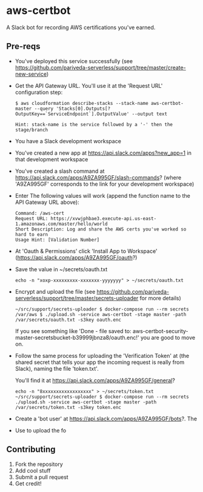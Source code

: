 # aws-certbot

A Slack bot for recording AWS certifications you've earned.

## Pre-reqs

- You've deployed this service successfully (see https://github.com/pariveda-serverless/support/tree/master/create-new-service)
- Get the API Gateway URL. You'll use it at the 'Request URL' configuration step:

    ``` 
    $ aws cloudformation describe-stacks --stack-name aws-certbot-master --query 'Stacks[0].Outputs[?OutputKey==`ServiceEndpoint`].OutputValue' --output text
    
    Hint: stack-name is the service followed by a '-' then the stage/branch
    ``` 
    
- You have a Slack development workspace
- You've created a new app at https://api.slack.com/apps?new_app=1 in that development workspace
- You've created a slash command at https://api.slack.com/apps/A9ZA995GF/slash-commands? (where 'A9ZA995GF' corresponds to the link for your development workspace)

- Enter The following values will work (append the function name to the API Gateway URL above):

    ``` 
    Command: /aws-cert
    Request URL: https://xvwjphbae3.execute-api.us-east-1.amazonaws.com/master/hello/world
    Short Description: Log and share the AWS certs you've worked so hard to earn
    Usage Hint: [Validation Number]
    ```
- At 'Oauth & Permissions' click 'Install App to Workspace' (https://api.slack.com/apps/A9ZA995GF/oauth?)
- Save the value in ~/secrets/oauth.txt
    
    ``` 
    echo -n "xoxp-xxxxxxxxx-xxxxxxx-yyyyyyy" > ~/secrets/oauth.txt
    ```
    
- Encrypt and upload the file (see https://github.com/pariveda-serverless/support/tree/master/secrets-uploader for more details)

    ``` 
    ~/src/support/secrets-uploader $ docker-compose run --rm secrets
    /var/aws $ ./upload.sh -service aws-certbot -stage master -path /var/secrets/oauth.txt -s3key oauth.enc
    ```
    
    If you see something like 'Done - file saved to: aws-certbot-security-master-secretsbucket-b39999jbnza8/oauth.enc!' you are good to move on.

- Follow the same process for uploading the 'Verification Token' at (the shared secret that tells your app the incoming request is really from Slack), naming the file 'token.txt'. 

  You'll find it at https://api.slack.com/apps/A9ZA995GF/general?
  
  ``` 
  echo -n "8xxxxxxxxxxxxxxxxxx" > ~/secrets/token.txt
  ~/src/support/secrets-uploader $ docker-compose run --rm secrets
  ./upload.sh -service aws-certbot -stage master -path /var/secrets/token.txt -s3key token.enc
  ```

- Create a 'bot user' at https://api.slack.com/apps/A9ZA995GF/bots?. The 


- Use  to upload the fo

## Contributing

1. Fork the repository
1. Add cool stuff
1. Submit a pull request
1. Get credit!


